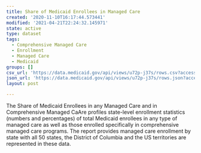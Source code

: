 ```yaml
---
title: Share of Medicaid Enrollees in Managed Care
created: '2020-11-10T16:17:44.573441'
modified: '2021-04-21T22:24:32.145971'
state: active
type: dataset
tags:
  - Comprehensive Managed Care
  - Enrollment
  - Managed Care
  - Medicaid
groups: []
csv_url: 'https://data.medicaid.gov/api/views/u72p-j37s/rows.csv?accessType=DOWNLOAD'
json_url: 'https://data.medicaid.gov/api/views/u72p-j37s/rows.json?accessType=DOWNLOAD'
layout: post

---
```

The Share of Medicaid Enrollees in any Managed Care and in Comprehensive Managed CaAre profiles state-level enrollment statistics (numbers and percentages) of total Medicaid enrollees in any type of managed care as well as those enrolled specifically in comprehensive managed care programs. The report provides managed care enrollment by state with all 50 states, the District of Columbia and the US territories are represented in these data.
